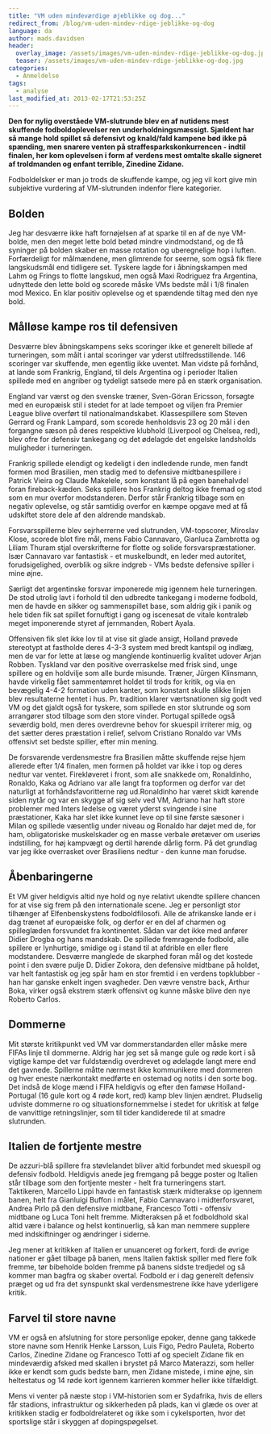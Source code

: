 ```yaml
---
title: "VM uden mindeværdige øjeblikke og dog..."
redirect_from: /blog/vm-uden-mindev-rdige-jeblikke-og-dog
language: da
author: mads.davidsen
header:
  overlay_image: /assets/images/vm-uden-mindev-rdige-jeblikke-og-dog.jpg
  teaser: /assets/images/vm-uden-mindev-rdige-jeblikke-og-dog.jpg
categories:
  - Anmeldelse
tags:
  - analyse
last_modified_at: 2013-02-17T21:53:25Z
---
```


**Den for nylig overståede VM-slutrunde blev en af nutidens mest skuffende fodboldoplevelser ren underholdningsmæssigt. Sjældent har så mange hold spillet så defensivt og knald/fald kampene bød ikke på spænding, men snarere venten på straffesparkskonkurrencen - indtil finalen, her kom oplevelsen i form af verdens mest omtalte skalle signeret af troldmanden og enfant terrible, Zinedine Zidane.**

Fodboldelsker er man jo trods de skuffende kampe, og jeg vil kort give min subjektive vurdering af VM-slutrunden indenfor flere kategorier.

Bolden
------

Jeg har desværre ikke haft fornøjelsen af at sparke til en af de nye VM-bolde, men den meget lette bold betød mindre vindmodstand, og de få syninger på bolden skaber en masse rotation og uberegnelige hop i luften. Forfærdeligt for målmændene, men glimrende for seerne, som også fik flere langskudsmål end tidligere set. Tyskere lagde for i åbningskampen med Lahm og Frings to flotte langskud, men også Maxi Rodriguez fra Argentina, udnyttede den lette bold og scorede måske VMs bedste mål i 1/8 finalen mod Mexico. En klar positiv oplevelse og et spændende tiltag med den nye bold.

Målløse kampe ros til defensiven
--------------------------------

Desværre blev åbningskampens seks scoringer ikke et generelt billede af turneringen, som målt i antal scoringer var yderst utilfredsstillende. 146 scoringer var skuffende, men egentlig ikke uventet. Man vidste på forhånd, at lande som Frankrig, England, til dels Argentina og i perioder Italien spillede med en angriber og tydeligt satsede mere på en stærk organisation.

England var værst og den svenske træner, Sven-Göran Ericsson, forsøgte med en europæisk stil i stedet for at lade tempoet og viljen fra Premier League blive overført til nationalmandskabet. Klassespillere som Steven Gerrard og Frank Lampard, som scorede henholdsvis 23 og 20 mål i den forgangne sæson på deres respektive klubhold (Liverpool og Chelsea, red), blev ofre for defensiv tankegang og det ødelagde det engelske landsholds muligheder i turneringen.

Frankrig spillede elendigt og kedeligt i den indledende runde, men fandt formen mod Brasilien, men stadig med to defensive midtbanespillere i Patrick Vieira og Claude Makelele, som konstant lå på egen banehalvdel foran fireback-kæden. Seks spillere hos Frankrig deltog ikke fremad og stod som en mur overfor modstanderen. Derfor står Frankrig tilbage som en negativ oplevelse, og står samtidig overfor en kæmpe opgave med at få udskiftet store dele af den aldrende mandskab.

Forsvarsspillerne blev sejrherrerne ved slutrunden, VM-topscorer, Miroslav Klose, scorede blot fire mål, mens Fabio Cannavaro, Gianluca Zambrotta og Liliam Thuram stjal overskrifterne for flotte og solide forsvarspræstationer. Især Cannavaro var fantastisk - et muskelbundt, en leder med autoritet, forudsigelighed, overblik og sikre indgreb - VMs bedste defensive spiller i mine øjne.

Særligt det argentinske forsvar imponerede mig igennem hele turneringen. De stod utrolig lavt i forhold til den udbredte tankegang i moderne fodbold, men de havde en sikker og sammenspillet base, som aldrig gik i panik og hele tiden fik sat spillet fornuftigt i gang og iscenesat de vitale kontraløb meget imponerende styret af jernmanden, Robert Ayala.

Offensiven fik slet ikke lov til at vise sit glade ansigt, Holland prøvede stereotypt at fastholde deres 4-3-3 system med bredt kantspil og indlæg, men de var for lette at læse og manglende kontinuerlig kvalitet udover Arjan Robben. Tyskland var den positive overraskelse med frisk sind, unge spillere og en holdvilje som alle burde misunde. Træner, Jürgen Klinsmann, havde virkelig fået sammentømret holdet til trods for kritik, og via en bevægelig 4-4-2 formation uden kanter, som konstant skulle slikke linjen blev resultaterne hentet i hus. Pr. tradition klarer værtsnationen sig godt ved VM og det gjaldt også for tyskere, som spillede en stor slutrunde og som arrangører stod tilbage som den store vinder. Portugal spillede også seværdig bold, men deres overdrevne behov for skuespil irriterer mig, og det sætter deres præstation i relief, selvom Cristiano Ronaldo var VMs offensivt set bedste spiller, efter min mening.

De forsvarende verdensmestre fra Brasilien måtte skuffende rejse hjem allerede efter 1/4 finalen, men formen på holdet var ikke i top og deres nedtur var ventet. Firekløveret i front, som alle snakkede om, Ronaldinho, Ronaldo, Kaka og Adriano var alle langt fra topformen og derfor var det naturligt at forhåndsfavoritterne røg ud.Ronaldinho har været skidt kørende siden nytår og var en skygge af sig selv ved VM, Adriano har haft store problemer med Inters ledelse og været yderst svingende i sine præstationer, Kaka har slet ikke kunnet leve op til sine første sæsoner i Milan og spillede væsentlig under niveau og Ronaldo har døjet med de, for ham, obligatoriske muskelskader og en masse verbale øretæver om useriøs indstilling, for høj kampvægt og dertil hørende dårlig form. På det grundlag var jeg ikke overrasket over Brasiliens nedtur - den kunne man forudse.

Åbenbaringerne
--------------

Et VM giver heldigvis altid nye hold og nye relativt ukendte spillere chancen for at vise sig frem på den internationale scene. Jeg er personligt stor tilhænger af Elfenbenskystens fodboldfilosofi. Alle de afrikanske lande er i dag trænet af europæiske folk, og derfor er en del af charmen og spilleglæden forsvundet fra kontinentet. Sådan var det ikke med anfører Didier Drogba og hans mandskab. De spillede fremragende fodbold, alle spillere er lynhurtige, smidige og i stand til at afdrible en eller flere modstandere. Desværre manglede de skarphed foran mål og det kostede point i den svære pulje D. Didier Zokora, den defensive midtbane på holdet, var helt fantastisk og jeg spår ham en stor fremtid i en verdens topklubber - han har ganske enkelt ingen svagheder. Den vævre venstre back, Arthur Boka, virker også ekstrem stærk offensivt og kunne måske blive den nye Roberto Carlos.

Dommerne
--------

Mit største kritikpunkt ved VM var dommerstandarden eller måske mere FIFAs linje til dommerne. Aldrig har jeg set så mange gule og røde kort i så vigtige kampe det var fuldstændig overdrevet og ødelagde langt mere end det gavnede. Spillerne måtte nærmest ikke kommunikere med dommeren og hver eneste nærkontakt medførte en ostemad og notits i den sorte bog. Det indså de kloge mænd i FIFA heldigvis og efter den famøse Holland-Portugal (16 gule kort og 4 røde kort, red) kamp blev linjen ændret. Pludselig udviste dommerne ro og situationsfornemmelse i stedet for ukritisk at følge de vanvittige retningslinjer, som til tider kandiderede til at smadre slutrunden.

Italien de fortjente mestre
---------------------------

De azzuri-blå spillere fra støvlelandet bliver altid forbundet med skuespil og defensiv fodbold. Heldigvis anede jeg fremgang på begge poster og Italien står tilbage som den fortjente mester - helt fra turneringens start. Taktikeren, Marcello Lippi havde en fantastisk stærk midterakse op igennem banen, helt fra Gianluigi Buffon i målet, Fabio Cannavaro i midterforsvaret, Andrea Pirlo på den defensive midtbane, Francesco Totti - offensiv midtbane og Luca Toni helt fremme. Midteraksen på et fodboldhold skal altid være i balance og helst kontinuerlig, så kan man nemmere supplere med indskiftninger og ændringer i siderne.

Jeg mener at kritikken af Italien er unuanceret og forkert, fordi de øvrige nationer er gået tilbage på banen, mens Italien faktisk spiller med flere folk fremme, tør bibeholde bolden fremme på banens sidste tredjedel og så kommer man bagfra og skaber overtal. Fodbold er i dag generelt defensiv præget og ud fra det synspunkt skal verdensmestrene ikke have yderligere kritik.

Farvel til store navne
----------------------

VM er også en afslutning for store personlige epoker, denne gang takkede store navne som Henrik Henke Larsson, Luis Figo, Pedro Pauleta, Roberto Carlos, Zinedine Zidane og Francesco Totti af og specielt Zidane fik en mindeværdig afsked med skallen i brystet på Marco Materazzi, som heller ikke er kendt som guds bedste barn, men Zidane mistede, i mine øjne, sin heltestatus og 14 røde kort igennem karrieren kommer heller ikke tilfældigt.

Mens vi venter på næste stop i VM-historien som er Sydafrika, hvis de ellers får stadions, infrastruktur og sikkerheden på plads, kan vi glæde os over at kritikken stadig er fodboldrelateret og ikke som i cykelsporten, hvor det sportslige står i skyggen af dopingspøgelset.
